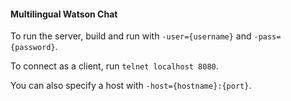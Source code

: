 #### Multilingual Watson Chat

To run the server, build and run with `-user={username}` and `-pass={password}`.

To connect as a client, run `telnet localhost 8080`.

You can also specify a host with `-host={hostname}:{port}`.
